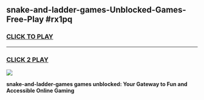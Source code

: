
## snake-and-ladder-games-Unblocked-Games-Free-Play #rx1pq
<h3>
<a href="https://us.freeplayer.one?title=snake-and-ladder-games&ref=9M">CLICK TO PLAY</a></h3>
<hr>

<h3>
<a href="https://us.freeplayer.one?title=snake-and-ladder-games&ref=9M">CLICK 2 PLAY</a>
  
</h3>

<a href="https://us.freeplayer.one?title=snake-and-ladder-games&ref=9M"><img src="https://clearcache.store/games.png"></a>


**snake-and-ladder-games games unblocked: Your Gateway to Fun and Accessible Online Gaming**
